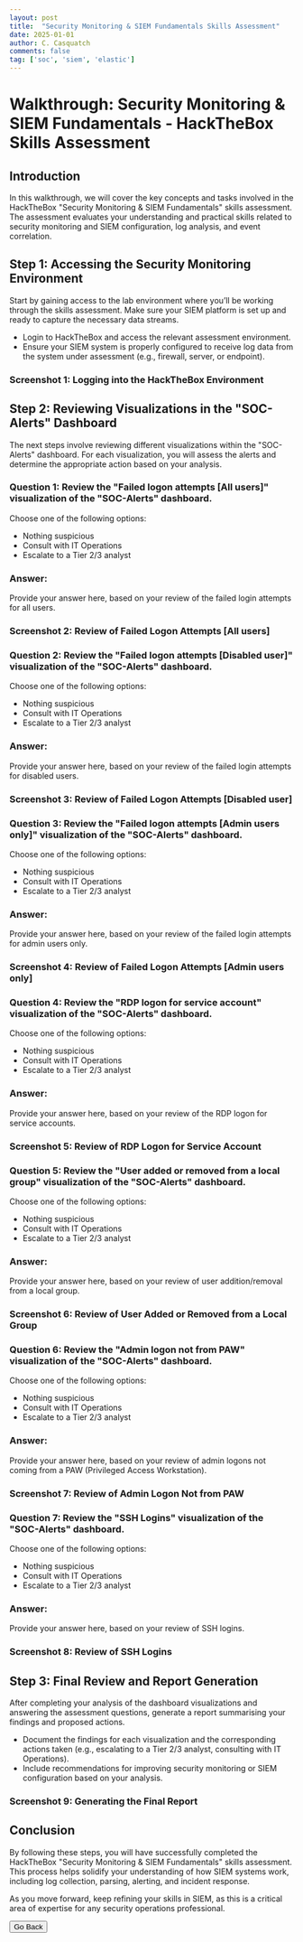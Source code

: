 ```yaml
---
layout: post
title:  "Security Monitoring & SIEM Fundamentals Skills Assessment"
date: 2025-01-01
author: C. Casquatch
comments: false
tag: ['soc', 'siem', 'elastic']
---
```


Walkthrough: Security Monitoring & SIEM Fundamentals - HackTheBox Skills Assessment
===================================================================================

Introduction
------------

In this walkthrough, we will cover the key concepts and tasks involved in the HackTheBox "Security Monitoring & SIEM Fundamentals" skills assessment. The assessment evaluates your understanding and practical skills related to security monitoring and SIEM configuration, log analysis, and event correlation.

Step 1: Accessing the Security Monitoring Environment
-----------------------------------------------------

Start by gaining access to the lab environment where you’ll be working through the skills assessment. Make sure your SIEM platform is set up and ready to capture the necessary data streams.

*   Login to HackTheBox and access the relevant assessment environment.
*   Ensure your SIEM system is properly configured to receive log data from the system under assessment (e.g., firewall, server, or endpoint).

### Screenshot 1: Logging into the HackTheBox Environment

Step 2: Reviewing Visualizations in the "SOC-Alerts" Dashboard
--------------------------------------------------------------

The next steps involve reviewing different visualizations within the "SOC-Alerts" dashboard. For each visualization, you will assess the alerts and determine the appropriate action based on your analysis.

### Question 1: Review the "Failed logon attempts \[All users\]" visualization of the "SOC-Alerts" dashboard.

Choose one of the following options:

*   Nothing suspicious
*   Consult with IT Operations
*   Escalate to a Tier 2/3 analyst

### Answer:

Provide your answer here, based on your review of the failed login attempts for all users.

### Screenshot 2: Review of Failed Logon Attempts \[All users\]

### Question 2: Review the "Failed logon attempts \[Disabled user\]" visualization of the "SOC-Alerts" dashboard.

Choose one of the following options:

*   Nothing suspicious
*   Consult with IT Operations
*   Escalate to a Tier 2/3 analyst

### Answer:

Provide your answer here, based on your review of the failed login attempts for disabled users.

### Screenshot 3: Review of Failed Logon Attempts \[Disabled user\]

### Question 3: Review the "Failed logon attempts \[Admin users only\]" visualization of the "SOC-Alerts" dashboard.

Choose one of the following options:

*   Nothing suspicious
*   Consult with IT Operations
*   Escalate to a Tier 2/3 analyst

### Answer:

Provide your answer here, based on your review of the failed login attempts for admin users only.

### Screenshot 4: Review of Failed Logon Attempts \[Admin users only\]

### Question 4: Review the "RDP logon for service account" visualization of the "SOC-Alerts" dashboard.

Choose one of the following options:

*   Nothing suspicious
*   Consult with IT Operations
*   Escalate to a Tier 2/3 analyst

### Answer:

Provide your answer here, based on your review of the RDP logon for service accounts.

### Screenshot 5: Review of RDP Logon for Service Account

### Question 5: Review the "User added or removed from a local group" visualization of the "SOC-Alerts" dashboard.

Choose one of the following options:

*   Nothing suspicious
*   Consult with IT Operations
*   Escalate to a Tier 2/3 analyst

### Answer:

Provide your answer here, based on your review of user addition/removal from a local group.

### Screenshot 6: Review of User Added or Removed from a Local Group

### Question 6: Review the "Admin logon not from PAW" visualization of the "SOC-Alerts" dashboard.

Choose one of the following options:

*   Nothing suspicious
*   Consult with IT Operations
*   Escalate to a Tier 2/3 analyst

### Answer:

Provide your answer here, based on your review of admin logons not coming from a PAW (Privileged Access Workstation).

### Screenshot 7: Review of Admin Logon Not from PAW

### Question 7: Review the "SSH Logins" visualization of the "SOC-Alerts" dashboard.

Choose one of the following options:

*   Nothing suspicious
*   Consult with IT Operations
*   Escalate to a Tier 2/3 analyst

### Answer:

Provide your answer here, based on your review of SSH logins.

### Screenshot 8: Review of SSH Logins

Step 3: Final Review and Report Generation
------------------------------------------

After completing your analysis of the dashboard visualizations and answering the assessment questions, generate a report summarising your findings and proposed actions.

*   Document the findings for each visualization and the corresponding actions taken (e.g., escalating to a Tier 2/3 analyst, consulting with IT Operations).
*   Include recommendations for improving security monitoring or SIEM configuration based on your analysis.

### Screenshot 9: Generating the Final Report

Conclusion
----------

By following these steps, you will have successfully completed the HackTheBox "Security Monitoring & SIEM Fundamentals" skills assessment. This process helps solidify your understanding of how SIEM systems work, including log collection, parsing, alerting, and incident response.

As you move forward, keep refining your skills in SIEM, as this is a critical area of expertise for any security operations professional.

<button onclick="history.back()">Go Back</button>
